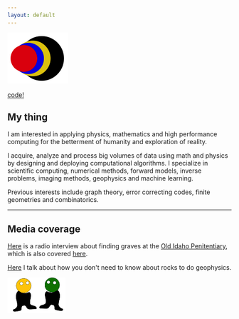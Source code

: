 ```yaml
---
layout: default
---
```


[![](images/diegozain.png)](./)

[code!](https://github.com/diegozain)

## My thing

I am interested in applying physics, mathematics and high performance computing for the betterment of humanity and exploration of reality. 

I acquire, analyze and process big volumes of data using math and physics by designing and deploying computational algorithms. I specialize in scientific computing, numerical methods, forward models, inverse problems, imaging methods, geophysics and machine learning.

Previous interests include graph theory, error correcting codes, finite geometries and combinatorics.

***

## Media coverage

[Here](https://www.boisestatepublicradio.org/post/boise-state-students-search-bodies-old-idaho-pen#stream/0) is a radio interview about finding graves at the [Old Idaho Penitentiary](https://history.idaho.gov/location/old-penitentiary/), which is also covered [here](https://www.boisestate.edu/news/2019/03/05/geophysics-club-works-to-help-solve-mysteries-in-historic-boise-cemetery/).

[Here](https://focus.boisestate.edu/article/ph-d-in-geophysics/) I talk about how you don't need to know about rocks to do geophysics.

[![](images/dudes.png)](./)